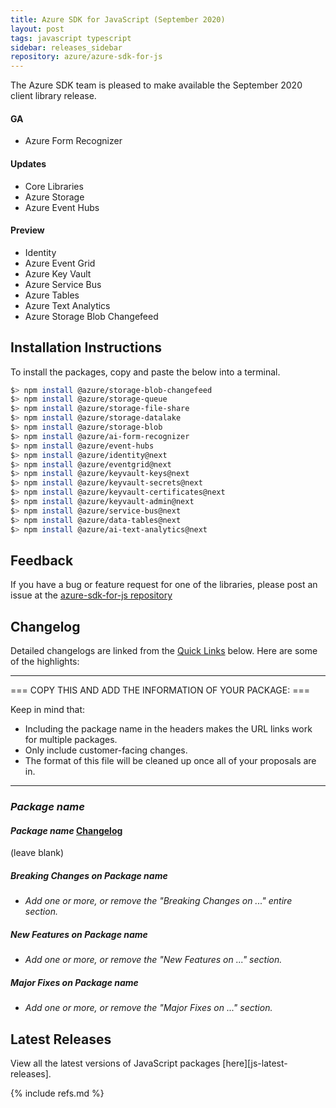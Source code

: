 ```yaml
---
title: Azure SDK for JavaScript (September 2020)
layout: post
tags: javascript typescript
sidebar: releases_sidebar
repository: azure/azure-sdk-for-js
---
```


The Azure SDK team is pleased to make available the September 2020 client library release.

#### GA

- Azure Form Recognizer

#### Updates

- Core Libraries
- Azure Storage
- Azure Event Hubs

#### Preview

- Identity
- Azure Event Grid
- Azure Key Vault
- Azure Service Bus
- Azure Tables
- Azure Text Analytics
- Azure Storage Blob Changefeed

## Installation Instructions

To install the packages, copy and paste the below into a terminal.

```bash
$> npm install @azure/storage-blob-changefeed
$> npm install @azure/storage-queue
$> npm install @azure/storage-file-share
$> npm install @azure/storage-datalake
$> npm install @azure/storage-blob
$> npm install @azure/ai-form-recognizer
$> npm install @azure/event-hubs
$> npm install @azure/identity@next
$> npm install @azure/eventgrid@next
$> npm install @azure/keyvault-keys@next
$> npm install @azure/keyvault-secrets@next
$> npm install @azure/keyvault-certificates@next
$> npm install @azure/keyvault-admin@next
$> npm install @azure/service-bus@next
$> npm install @azure/data-tables@next
$> npm install @azure/ai-text-analytics@next
```

## Feedback

If you have a bug or feature request for one of the libraries, please post an issue at the [azure-sdk-for-js repository](https://github.com/azure/azure-sdk-for-js/issues)

## Changelog

Detailed changelogs are linked from the [Quick Links](#quick-links) below. Here are some of the highlights:

---

=== COPY THIS AND ADD THE INFORMATION OF YOUR PACKAGE: ===

Keep in mind that:

- Including the package name in the headers makes the URL links work for multiple packages.
- Only include customer-facing changes.
- The format of this file will be cleaned up once all of your proposals are in.

---

### _Package name_

#### _Package name_ [Changelog](https://github.com/Azure/azure-sdk-for-js/blob/master/sdk/<service-folder>/<package-folder>/CHANGELOG.md)

(leave blank)

##### Breaking Changes on _Package name_

- _Add one or more, or remove the "Breaking Changes on ..." entire section._

##### New Features on _Package name_

- _Add one or more, or remove the "New Features on ..." section._

##### Major Fixes on _Package name_

- _Add one or more, or remove the "Major Fixes on ..." section._

## Latest Releases

View all the latest versions of JavaScript packages [here][js-latest-releases].

{% include refs.md %}
